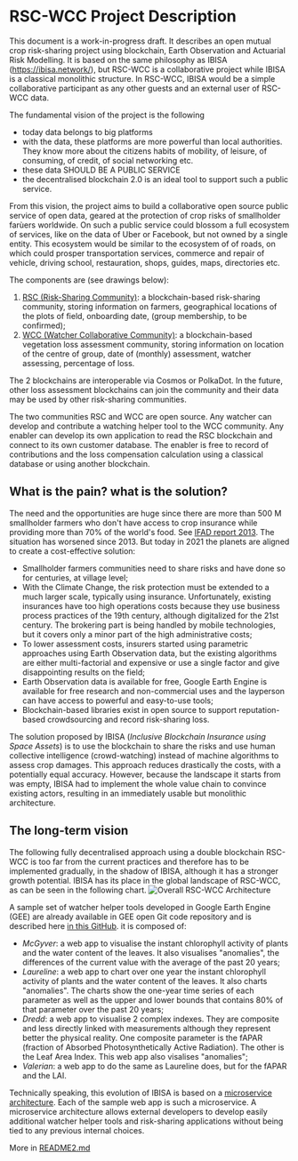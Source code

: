# RSC-WCC Project Description
This document is a work-in-progress draft. It describes an open mutual crop risk-sharing project using blockchain, Earth Observation and Actuarial Risk Modelling. It is based on the same philosophy as IBISA (https://ibisa.network/), but RSC-WCC is a collaborative project while IBISA is a classical monolithic structure. In RSC-WCC, IBISA would be a simple collaborative participant as any other guests and an external user of RSC-WCC data. 

The fundamental vision of the project is the following
* today data belongs to big platforms
* with the data, these platforms are more powerful than local authorities. They know more about the citizens habits of mobility, of leisure, of consuming, of credit, of social networking etc.
* these data SHOULD BE A PUBLIC SERVICE
* the decentralised blockchain 2.0 is an ideal tool to support such a public service.

From this vision, the project aims to build a collaborative open source public service of open data, geared at the protection of crop risks of smallholder farùers worldwide. On such a public service could blossom a full ecosystem of services, like on the data of Uber or Facebook, but not owned by a single entity. This ecosystem would be similar to the ecosystem of of roads, on which could prosper transportation services, commerce and repair of vehicle, driving school, restauration, shops, guides, maps, directories etc.

The components are (see drawings below):

1. [RSC (Risk-Sharing Community)](https://github.com/kvutien/Top-Level/tree/master/RSC): a blockchain-based risk-sharing community, storing information on farmers, geographical locations of  the plots of field, onboarding date, (group membership, to be confirmed);
2. [WCC (Watcher Collaborative Community)](https://github.com/kvutien/Top-Level/tree/master/WCC): a blockchain-based vegetation loss assessment community, storing information on location of the centre of group, date of (monthly) assessment, watcher assessing, percentage of loss.

The 2 blockchains are interoperable via Cosmos or PolkaDot. In the future, other loss assessment blockchains can join the community and their data may be used by other risk-sharing communities. 

The two communities RSC and WCC are open source. Any watcher can develop and contribute a watching helper tool to the WCC community. Any enabler can develop its own application to read the RSC blockchain and connect to its own customer database. The enabler is free to record of contributions and the loss compensation calculation using a classical database or using another blockchain.

## What is the pain? what is the solution?
The need and the opportunities are huge since there are more than 500 M smallholder farmers who don't have access to crop insurance while providing more than 70% of the world's food. See [IFAD report 2013](https://www.ifad.org/documents/38714170/40706188/Smallholders+can+feed+the+world_e.pdf/460ca6c2-7621-40d8-9f79-a56f6f8fa75e). The situation has worsened since 2013. But today in 2021 the planets are aligned to create a cost-effective solution:
* Smallholder farmers communities need to share risks and have done so for centuries, at village level;
* With the Climate Change, the risk protection must be extended to a much larger scale, typically using insurance. Unfortunately, existing insurances have too high operations costs because they use business process practices of the 19th century, although digitalized for the 21st century. The brokering part is being handled by mobile technologies, but it covers only a minor part of the high administrative costs;
* To lower assessment costs, insurers started using parametric approaches using Earth Observation data, but the existing algorithms are either multi-factorial and expensive or use a single factor and give disappointing results on the field;
* Earth Observation data is available for free, Google Earth Engine is available for free research and non-commercial uses and the layperson can have access to powerful and easy-to-use tools;
* Blockchain-based libraries exist in open source to support reputation-based crowdsourcing and record risk-sharing loss.

The solution proposed by IBISA (_Inclusive Blockchain Insurance using Space Assets_) is to use the blockchain to share the risks and use human collective intelligence (crowd-watching) instead of machine algorithms to assess crop damages. This approach reduces drastically the costs, with a potentially equal accuracy. However, because the landscape it starts from was empty, IBISA had to implement the whole value chain to convince existing actors, resulting in an immediately usable but monolithic architecture. 
## The long-term vision
The following fully decentralised approach using a double blockchain RSC-WCC is too far from the current practices and therefore has to be implemented gradually, in the shadow of IBISA, although it has a stronger growth potential. IBISA has its place in the global landscape of RSC-WCC, as can be seen in the following chart. ![Overall RSC-WCC Architecture](https://raw.githubusercontent.com/kvutien/Top-Level/master/common/images/20200717%20RSC-WCC%20Overall%20Architecture.png)

A sample set of watcher helper tools developed in Google Earth Engine (GEE) are already available in GEE open Git code repository and is described here [in this GitHub](https://github.com/kvutien/Top-Level/tree/master/WCC). it is composed of:
* _McGyver_: a web app to visualise the instant chlorophyll activity of plants and the water content of the leaves. It also visualises "anomalies", the differences of the current value with the average of the past 20 years;
* _Laureline_: a web app to chart over one year the instant chlorophyll activity of plants and the water content of the leaves. It also charts "anomalies". The charts show the one-year time series of each parameter as well as the upper and lower bounds that contains 80% of that parameter over the past 20 years;
* _Dredd_: a web app to visualise 2 complex indexes. They are composite and less directly linked with measurements although they represent better the physical reality. One composite parameter is the fAPAR (fraction of Absorbed Photosynthetically Active Radiation). The other is the Leaf Area Index. This web app also visalises "anomalies";
* _Valerian_: a web app to do the same as Laureline does, but for the fAPAR and the LAI.

Technically speaking, this evolution of IBISA is based on a [microservice architecture](https://en.wikipedia.org/wiki/Microservices). Each of the sample web app is such a microservice. A microservice architecture allows external developers to develop easily additional watcher helper tools and risk-sharing applications without being tied to any previous internal choices.

More in [README2.md](https://github.com/kvutien/Top-Level/blob/master/README2.md)


